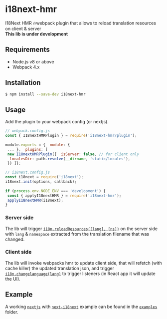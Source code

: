 
# i18next-hmr  
I18Next HMR 🔥webpack plugin that allows to reload translation resources on client &amp; server  
**This lib is under development**    

## Requirements  
  
- Node.js v8 or above  
- Webpack 4.x  
  
## Installation  
  
```sh  
$ npm install --save-dev i18next-hmr  
```  
  
## Usage  
  
Add the plugin to your webpack config (or nextjs).  
  
```js  
// webpack.config.js  
const { I18nextHMRPlugin } = require('i18next-hmr/plugin');  
  
module.exports = {  module: {  
 ... },  plugins: [  
 new I18nextHMRPlugin({  isServer: false, // for client only  
  localesDir: path.resolve(__dirname, 'static/locales'),  
 }) ]};  
```  
  
```js  
// i18next.config.js  
const i18next = require('i18next');   
i18next.init(options, callback);  
  
if (process.env.NODE_ENV === 'development') {  
 const { applyI18nextHMR } = require('i18next-hmr');  
 applyI18nextHMR(i18next);  
}  
```  
 ### Server side
The lib will trigger [`i18n.reloadResources([lang], [ns])`](https://www.i18next.com/overview/api#reloadresources) on the server side with `lang` & `namespace` extracted from the translation filename that was changed.

### Client side
The lib will invoke webpacks hmr to update client side, that will refetch (with cache killer) the updated translation json, and trigger [`i18n.changelanguage(lang)`]([https://www.i18next.com/overview/api#changelanguage](https://www.i18next.com/overview/api#changelanguage)) to trigger listeners (in React app it will update the UI).

## Example
A working [`nextjs`]([https://github.com/zeit/next.js](https://github.com/zeit/next.js)) with [`next-i18next`]([https://github.com/isaachinman/next-i18next](https://github.com/isaachinman/next-i18next)) example can be found in the [`examples`](https://github.com/felixmosh/i18next-hmr/tree/master/examples) folder.
